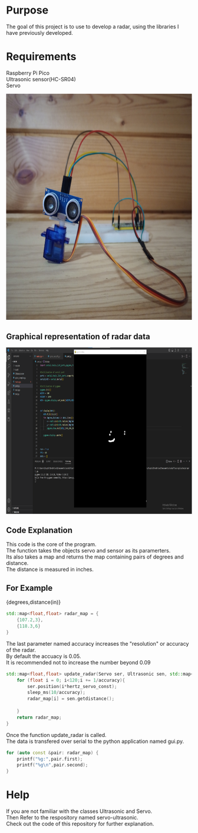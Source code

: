 # Purpose
The goal of this project is to use to develop a radar,
using the libraries I have previously developed.

# Requirements
Raspberry Pi Pico <br/>
Ultrasonic sensor(HC-SR04) <br/>
Servo <br/>

<img src="images/radar_hardware.jpg" width="816" height="614.4"/>

## Graphical representation of radar data

<img src=images/radar.png width="852.5" height="451.6"/>

## Code Explanation
This code is the core of the program. <br/>
The function takes the objects servo and sensor as its paramerters. <br/>
Its also takes a map and returns the map containing pairs of degrees and distance. <br/>
The distance is measured in inches. <br/>

## For Example
{degrees,distance(in)}
```cpp
std::map<float,float> radar_map = {
    {107.2,3},
    {118.3,6}
}
```

The last parameter named accuracy increases the "resolution" or accuracy of the radar. <br/>
By default the accuacy is 0.05. <br/>
It is recommended not to increase the number beyond 0.09 <br/>

```cpp
std::map<float,float> update_radar(Servo ser, Ultrasonic sen, std::map<float,float> &radar_map, float accuracy = 0.05){
    for (float i = 0; i<120;i += 1/accuracy){
        ser.position(i*hertz_servo_const);
        sleep_ms(10/accuracy);
        radar_map[i] = sen.getdistance();
        
    }
    return radar_map;
}
```

Once the function update_radar is called. <br/>
The data is transfered over serial to the python application named gui.py. <br/>

```cpp
for (auto const &pair: radar_map) {
    printf("%g:",pair.first);
    printf("%g\n",pair.second);
}
```

# Help
If you are not familiar with the classes Ultrasonic and Servo. <br/>
Then Refer to the respository named servo-ultrasonic. <br/>
Check out the code of this repository for further explanation. <br/>
